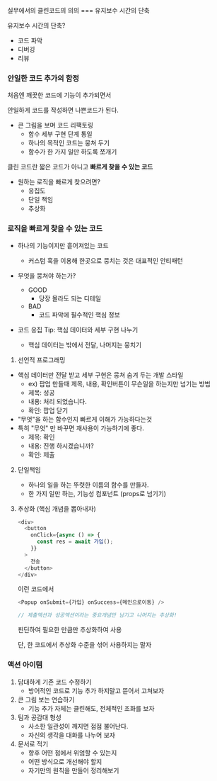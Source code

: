 실무에서의 클린코드의 의의 === 유지보수 시간의 단축

유지보수 시간의 단축?

- 코드 파악
- 디버깅
- 리뷰

### 안일한 코드 추가의 함정

처음엔 깨끗한 코드에 기능이 추가되면서

안일하게 코드를 작성하면 나쁜코드가 된다.

- 큰 그림을 보며 코드 리팩토링
  - 함수 세부 구현 단계 통일
  - 하나의 목적인 코드는 뭉쳐 두기
  - 함수가 한 가지 일만 하도록 쪼개기

클린 코드란 짧은 코드가 아니고
**빠르게 찾을 수 있는 코드**

- 원하는 로직을 빠르게 찾으려면?
  - 응집도
  - 단일 책임
  - 추상화

### 로직을 빠르게 찾을 수 있는 코드

- 하나의 기능이지만 흩어져있는 코드

  - 커스텀 훅을 이용해 한곳으로 뭉치는 것은 대표적인 안티패턴

- 무엇을 뭉쳐야 하는가?

  - GOOD
    - 당장 몰라도 되는 디테일
  - BAD
    - 코드 파악에 필수적인 핵심 정보

- 코드 응집 Tip: 핵심 데이터와 세부 구현 나누기

  - 핵심 데이터는 밖에서 전달, 나머지는 뭉치기

1. 선언적 프로그래밍

- 핵심 데이터만 전달 받고 세부 구현은 뭉쳐 숨겨 두는 개발 스타일
  - ex) 팝업 만들때 제목, 내용, 확인버튼이 무슨일을 하는지만 넘기는 방법
  - 제목: 성공
  - 내용: 처리 되었습니다.
  - 확인: 팝업 닫기
- "무엇"을 하는 함수인지 빠르게 이해가 가능하다는것
- 특히 "무엇" 만 바꾸면 재사용이 가능하기에 좋다.
  - 제목: 확인
  - 내용: 진행 하시겠습니까?
  - 확인: 제출

2. 단일책임

   - 하나의 일을 하는 뚜렷한 이름의 함수를 만들자.
   - 한 가지 일만 하는, 기능성 컴포넌트 (props로 넘기기)

3. 추상화 (핵심 개념을 뽑아내자)

   ```js
   <div>
     <button
       onClick={async () => {
         const res = await 가입();
       }}
     >
       전송
     </button>
   </div>
   ```

   이런 코드에서

   ```js
   <Popup onSubmit={가입} onSuccess={메인으로이동} />

   // 제출액션과 성공액션이라는 중요개념만 남기고 나머지는 추상화!
   ```

   핀딘하여 필요한 만큼만 추상화하여 사용

   단, 한 코드에서 추상화 수준을 섞어 사용하지는 말자

### 액션 아이템

1.  담대하게 기존 코드 수정하기
    - 방어적인 코드로 기능 추가 하지말고 뜯어서 고쳐보자
2.  큰 그림 보는 연습하기
    - 기능 추가 자체는 클린해도, 전체적인 조화를 보자
3.  팀과 공감대 형성
    - 사소한 일관성이 깨지면 점점 불어난다.
    - 자신의 생각을 대화를 나누어 보자
4.  문서로 적기
    - 향후 어떤 점에서 위엄할 수 있는지
    - 어떤 방식으로 개선해야 할지
    - 자기만의 원칙을 만들어 정리해보기
